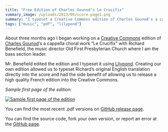 ```yaml
---
title: "Free Edition of Charles Gounod’s Le Crucifix"
summary_image: /uploads/2013/09/score-page1.png
summary: "I typeset a Creative Commons edition of Charles Gounod's a cappella choral work 'Le Crucifix'."
tags: ["music", "pdf", "lilypond"]
---
```


About three months ago I began working on a [Creative Commons](http://creativecommons.org) edition of [Charles Gounod](http://en.wikipedia.org/wiki/Charles_Gounod)‘s
a cappella choral work &#8220;Le Crucifix&#8221; with Richard Benefield, the
music director Old First Presbyterian Church where I am the bass section
leader.

Mr. Benefield edited the edition and I typeset it using [Lilypond](http://lilypond.org). Creating our own edition allowed us to
typeset Richard&#8217;s original English translation directly into the score
and had the side benefit of allowing us to release a high quality French
edition into the Creative Commons.

_Sample first page of the edition:_

[![Sample first page of the edition](/uploads/2013/09/score-page1.png)](https://github.com/captbaritone/gounod-le_crucifix/releases)

You can find the most recent .pdf versions on [GitHub release page](https://github.com/captbaritone/gounod-le_crucifix/releases).

You can find the source code, fork your own version, or report an error at the [GitHub page](https://github.com/captbaritone/gounod-le_crucifix).
